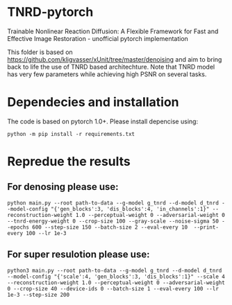# TNRD-pytorch
Trainable Nonlinear Reaction Diffusion: A Flexible Framework for Fast and Effective Image Restoration - unofficial pytorch implementation 

This folder is based on https://github.com/kligvasser/xUnit/tree/master/denoising and aim to bring back to life the use of TNRD based architechture. Note that TNRD model has very few parameters while achieving high PSNR on several tasks. 

# Dependecies and installation

The code is based on pytorch 1.0+. 
Please install depencise using:
```
python -m pip install -r requirements.txt
```

# Repredue the results

## For denosing please use:
```
python main.py --root path-to-data --g-model g_tnrd --d-model d_tnrd --model-config "{'gen_blocks':3, 'dis_blocks':4, 'in_channels':1}" --reconstruction-weight 1.0 --perceptual-weight 0 --adversarial-weight 0 --tnrd-energy-weight 0 --crop-size 100 --gray-scale --noise-sigma 50 --epochs 600 --step-size 150 --batch-size 2 --eval-every 10  --print-every 100 --lr 1e-3  
```
## For super resulotion please use:
```
python3 main.py --root path-to-data --g-model g_tnrd --d-model d_tnrd --model-config "{'scale':4, 'gen_blocks':3, 'dis_blocks':1}" --scale 4 --reconstruction-weight 1.0 --perceptual-weight 0 --adversarial-weight 0 --crop-size 40 --device-ids 0 --batch-size 1 --eval-every 100 --lr 1e-3 --step-size 200
```
